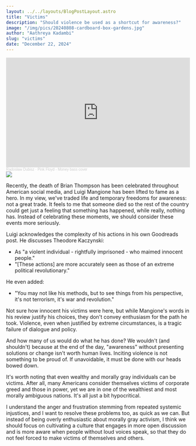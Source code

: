 ```yaml
---
layout: ../../layouts/BlogPostLayout.astro
title: "Victims"
description: "Should violence be used as a shortcut for awareness?"
image: "/img/pics/20240808-cardboard-box-gardens.jpg"
author: "Aathreya Kadambi"
slug: "victims"
date: "December 22, 2024"
---
```


<iframe width="100%" height="300" scrolling="no" frameborder="no" allow="autoplay" src="https://w.soundcloud.com/player/?url=https%3A//api.soundcloud.com/tracks/76551232&color=%23ff5500&auto_play=false&hide_related=false&show_comments=true&show_user=true&show_reposts=false&show_teaser=true&visual=true"></iframe><div style="font-size: 10px; color: #cccccc;line-break: anywhere;word-break: normal;overflow: hidden;white-space: nowrap;text-overflow: ellipsis; font-family: Interstate,Lucida Grande,Lucida Sans Unicode,Lucida Sans,Garuda,Verdana,Tahoma,sans-serif;font-weight: 100;"><a href="https://soundcloud.com/radoslaw-dubisz" title="Radosław Dubisz" target="_blank" style="color: #cccccc; text-decoration: none;">Radosław Dubisz</a> · <a href="https://soundcloud.com/radoslaw-dubisz/pink-floyd-money-bass-cover" title="Pink Floyd - Money bass cover" target="_blank" style="color: #cccccc; text-decoration: none;">Pink Floyd - Money bass cover</a></div>

<div><img src="https://people.eecs.berkeley.edu/~kanazawa/img/new_animated.gif" \="" /> </div>

Recently, the death of Brian Thompson has been celebrated throughout American social media, and Luigi Mangione has been lifted to fame as a hero. In my view, we've traded life and temporary freedoms for awareness: not a great trade. It feels to me that someone died so the rest of the country could get just a feeling that something has happened, while really, nothing has. Instead of celebrating these moments, we should consider these events more seriously.

Luigi acknowledges the complexity of his actions in his own Goodreads post. He discusses Theodore Kaczynski:
- As "a violent individual - rightfully imprisoned - who maimed innocent people."
- "[These actions] are more accurately seen as those of an extreme political revolutionary."

He even added:
- "You may not like his methods, but to see things from his perspective, it's not terrorism, it's war and revolution."

Not sure how innocent his victims were here, but while Mangione's words in his review justify his choices, they don't convey enthusiasm for the path he took. Violence, even when justified by extreme circumstances, is a tragic failure of dialogue and policy.

And how many of us would do what he has done? We wouldn't (and shouldn't) because at the end of the day, "awareness" without presenting solutions or change isn't worth human lives. Inciting violence is not something to be proud of. If unavoidable, it must be done with our heads bowed down.

It's worth noting that even wealthy and morally gray individuals can be victims. After all, many Americans consider themselves victims of corporate greed and those in power, yet we are in one of the wealthiest and most morally ambiguous nations. It's all just a bit hypocritical.

I understand the anger and frustration stemming from repeated systemic injustices, and I want to resolve these problems too, as quick as we can. But instead of being overly enthusiastic about morally gray activism, I think we should focus on cultivating a culture that engages in more open discussion and is more aware when people without loud voices speak, so that they do not feel forced to make victims of themselves and others. 